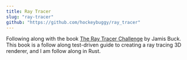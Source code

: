 ```yaml
---
title: Ray Tracer
slug: "ray-tracer"
github: "https://github.com/hockeybuggy/ray_tracer"
---
```


Following along with the book [The Ray Tracer
Challenge](https://pragprog.com/titles/jbtracer/) by Jamis Buck. This book is a
follow along test-driven guide to creating a ray tracing 3D renderer, and I am
follow along in Rust.

<!-- end -->

